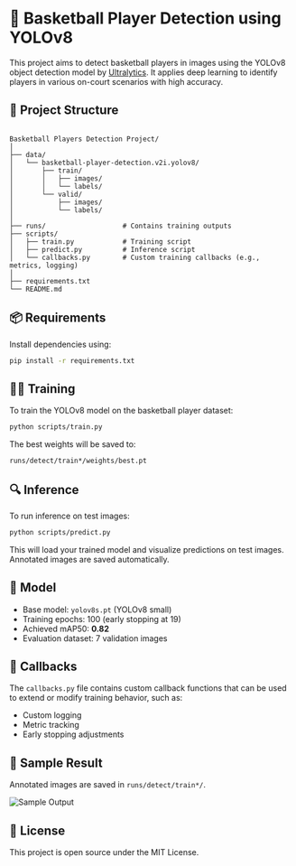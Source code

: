# 🏀 Basketball Player Detection using YOLOv8

This project aims to detect basketball players in images using the YOLOv8 object detection model by [Ultralytics](https://github.com/ultralytics/ultralytics). It applies deep learning to identify players in various on-court scenarios with high accuracy.

## 📂 Project Structure

```

Basketball Players Detection Project/
│
├── data/
│   └── basketball-player-detection.v2i.yolov8/
│       ├── train/
│       │   ├── images/
│       │   └── labels/
│       └── valid/
│           ├── images/
│           └── labels/
│
├── runs/                   # Contains training outputs
├── scripts/
│   ├── train.py            # Training script
│   ├── predict.py          # Inference script
│   └── callbacks.py        # Custom training callbacks (e.g., metrics, logging)
│
├── requirements.txt
└── README.md

````

## 📦 Requirements

Install dependencies using:

```bash
pip install -r requirements.txt
````

## 🏋️‍♂️ Training

To train the YOLOv8 model on the basketball player dataset:

```bash
python scripts/train.py
```

The best weights will be saved to:

```
runs/detect/train*/weights/best.pt
```

## 🔍 Inference

To run inference on test images:

```bash
python scripts/predict.py
```

This will load your trained model and visualize predictions on test images. Annotated images are saved automatically.

## 🧠 Model

* Base model: `yolov8s.pt` (YOLOv8 small)
* Training epochs: 100 (early stopping at 19)
* Achieved mAP50: **0.82**
* Evaluation dataset: 7 validation images

## 🔁 Callbacks

The `callbacks.py` file contains custom callback functions that can be used to extend or modify training behavior, such as:

* Custom logging
* Metric tracking
* Early stopping adjustments

## 📸 Sample Result

Annotated images are saved in `runs/detect/train*/`.

![Sample Output](<!-- Failed to upload "training - Copy.mp4" -->)

## 📄 License

This project is open source under the MIT License.

